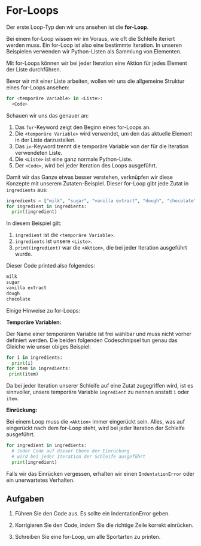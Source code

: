 For-Loops
========
Der erste Loop-Typ den wir uns ansehen ist die **for-Loop**.

Bei einem for-Loop wissen wir im Voraus, wie oft die Schleife iteriert werden muss. Ein for-Loop ist also eine bestimmte
Iteration. In unseren Beispielen verwenden wir Python-Listen als Sammlung von Elementen.

Mit for-Loops können wir bei jeder Iteration eine Aktion für jedes Element der Liste durchführen.

Bevor wir mit einer Liste arbeiten, wollen wir uns die allgemeine Struktur eines for-Loops ansehen:

```python
for <temporäre Variable> in <Liste>:
  <Code>
```

Schauen wir uns das genauer an:

1. Das `for`-Keyword zeigt den Beginn eines for-Loops an.
2. Die `<temporäre Variable>` wird verwendet, um den das aktuelle Element in der Liste darzustellen.
3. Das `in`-Keyword trennt die temporäre Variable von der für die Iteration verwendeten Liste.
4. Die `<Liste>` ist eine ganz normale Python-Liste.
5. Der `<Code>`, wird bei jeder Iteration des Loops ausgeführt.

Damit wir das Ganze etwas besser verstehen, verknüpfen wir diese Konzepte mit unserem Zutaten-Beispiel. 
Dieser for-Loop gibt jede Zutat in `ingredients` aus:

```python
ingredients = ["milk", "sugar", "vanilla extract", "dough", "chocolate"]
for ingredient in ingredients:
  print(ingredient)
```

In diesem Beispiel gilt:

1. `ingredient` ist die `<temporäre Variable>`.
2. `ingredients` ist unsere `<Liste>`.
3. `print(ingredient)` war die `<Aktion>`, die bei jeder Iteration ausgeführt wurde.

Dieser Code printed also folgendes:

```python
milk
sugar
vanilla extract
dough
chocolate
```

Einige Hinweise zu for-Loops:

**Temporäre Variablen:**

Der Name einer temporären Variable ist frei wählbar und muss nicht vorher definiert werden. Die beiden folgenden 
Codeschnipsel tun genau das Gleiche wie unser obiges Beispiel:

```python
for i in ingredients:
  print(i)
for item in ingredients:
 print(item)
```

Da bei jeder Iteration unserer Schleife auf eine Zutat zugegriffen wird, ist es sinnvoller, unsere temporäre Variable 
`ingredient` zu nennen anstatt `i` oder `item`.

**Einrückung:**

Bei einem Loop muss die `<Aktion>` immer eingerückt sein. Alles, was auf eingerückt nach dem for-Loop steht, 
wird bei jeder Iteration der Schleife ausgeführt.

```python
for ingredient in ingredients:
  # Jeder Code auf dieser Ebene der Einrückung 
  # wird bei jeder Iteration der Schleife ausgeführt
  print(ingredient)
```

Falls wir das Einrücken vergessen, erhalten wir einen `IndentationError` oder ein unerwartetes Verhalten.

Aufgaben
---------

1. Führen Sie den Code aus. Es sollte ein IndentationError geben.

2. Korrigieren Sie den Code, indem Sie die richtige Zeile korrekt einrücken.

3. Schreiben Sie eine for-Loop, um alle Sportarten zu printen.
